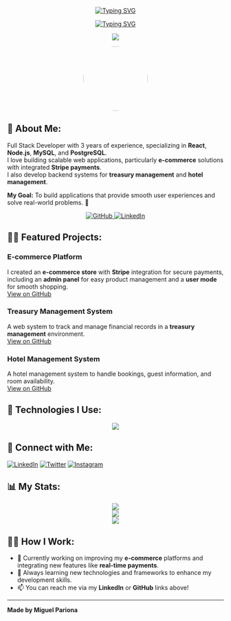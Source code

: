 <!-- Animación de saludo con texto -->
<p align="center">
    <a href="https://git.io/typing-svg">
        <img src="https://readme-typing-svg.demolab.com?font=Cascadia+Code&weight=600&size=30&pause=1000&color=00FF00 &center=true&repeat=false&random=true&width=435&lines=Hi+%F0%9F%91%8B+I'm+Miguel+Pariona" alt="Typing SVG" />
    </a>
</p>

<p align="center">
    <a href="https://git.io/typing-svg">
        <img src="https://readme-typing-svg.demolab.com?font=Fira+Code&weight=600&size=25&pause=1000&color=B439D4E4&background=00000018&width=435&lines=Full+Stack+Developer+%F0%9F%91%A9%E2%80%8D%F0%9F%92%BB;E-commerce+Creator+%F0%9F%92%BB;React%2C+Node%2C+MySQL+%F0%9F%93%92" alt="Typing SVG" />
    </a>
</p>

<p align="center">
    <img src="https://komarev.com/ghpvc/?username=Mikelyto1994&color=blue"/>
</p>

<p align="center">
    <img src="https://avatars.githubusercontent.com/u/157014665?v=4" width="150" height="150" style="border-radius:50%;" />
</p>

## 🚀 About Me:

Full Stack Developer with 3 years of experience, specializing in **React**, **Node.js**, **MySQL**, and **PostgreSQL**.  
I love building scalable web applications, particularly **e-commerce** solutions with integrated **Stripe payments**.  
I also develop backend systems for **treasury management** and **hotel management**.  

**My Goal:** To build applications that provide smooth user experiences and solve real-world problems. 🎯

<p align="center">
    <a href="https://github.com/Mikelyto1994">
        <img alt="GitHub" title="GitHub" src="https://custom-icon-badges.demolab.com/badge/-|GitHub-1F222E?style=for-the-badge&logoColor=C90076&logo=github"/>
    </a>
    <a href="https://www.linkedin.com/in/miguel-pariona-293890215/">
        <img alt="LinkedIn" title="LinkedIn" src="https://custom-icon-badges.demolab.com/badge/-|LinkedIn-1F222E?style=for-the-badge&logoColor=0077B5&logo=linkedin"/>
    </a>
</p>

## 🧙‍♀️ Featured Projects:

### E-commerce Platform
I created an **e-commerce store** with **Stripe** integration for secure payments, including an **admin panel** for easy product management and a **user mode** for smooth shopping.  
[View on GitHub](https://github.com/Mikelyto1994/ecommerce-project)

### Treasury Management System
A web system to track and manage financial records in a **treasury management** environment.  
[View on GitHub](https://github.com/Mikelyto1994/treasury-system)

### Hotel Management System
A hotel management system to handle bookings, guest information, and room availability.  
[View on GitHub](https://github.com/Mikelyto1994/hotel-management-system)

## 🧰 Technologies I Use:

<p align="center">
    <a href="https://skillicons.dev">
        <img src="https://skillicons.dev/icons?i=react,typescript,nodejs,java,express,mysql,postgresql,html,css,tailwind,git,github,cloudinary,stripe&perline=5" />
    </a>
</p>

## 🤝 Connect with Me:

[![LinkedIn](https://img.shields.io/badge/LinkedIn-%230077B5.svg?style=for-the-badge&logo=linkedin&logoColor=white)](https://www.linkedin.com/in/miguel-pariona-293890215/)
[![Twitter](https://img.shields.io/badge/Twitter-%231DA1F2.svg?style=for-the-badge&logo=Twitter&logoColor=white)](https://twitter.com/miguelpariona)
[![Instagram](https://img.shields.io/badge/Instagram-%23E4405F.svg?style=for-the-badge&logo=Instagram&logoColor=white)](https://instagram.com/miguelpariona)

## 📊 My Stats:

<div align="center">
    <img src="https://github-readme-stats.vercel.app/api?username=Mikelyto1994&show_icons=true&theme=tokyonight" />
</div>

<div align="center">
    <img src="https://github-readme-stats.vercel.app/api/top-langs/?username=Mikelyto1994&layout=compact&theme=tokyonight" />
</div>

<div align="center">
    <img src="https://github-readme-streak-stats.herokuapp.com?user=Mikelyto1994&theme=tokyonight" />
</div>

## 👩‍💻 How I Work:

- 🔭 Currently working on improving my **e-commerce** platforms and integrating new features like **real-time payments**.
- 🌱 Always learning new technologies and frameworks to enhance my development skills.
- 📫 You can reach me via my **LinkedIn** or **GitHub** links above!

---

**Made by Miguel Pariona**
